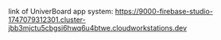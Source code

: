 link of UniverBoard app system:
https://9000-firebase-studio-1747079312301.cluster-jbb3mjctu5cbgsi6hwq6u4btwe.cloudworkstations.dev
